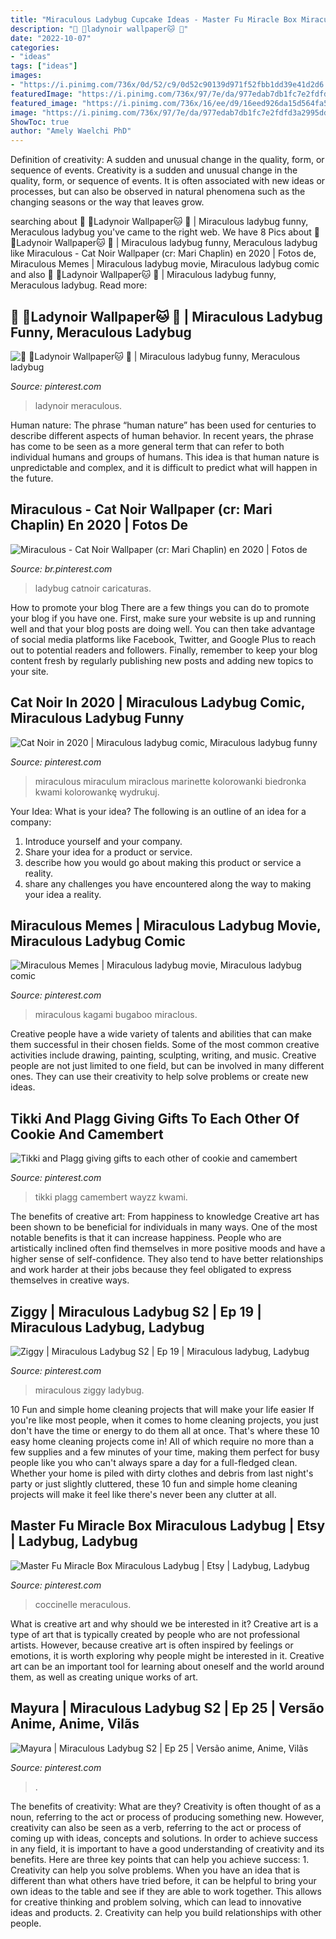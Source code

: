 ```yaml
---
title: "Miraculous Ladybug Cupcake Ideas - Master Fu Miracle Box Miraculous Ladybug"
description: "🎄 🐞ladynoir wallpaper🐱 🎄"
date: "2022-10-07"
categories:
- "ideas"
tags: ["ideas"]
images:
- "https://i.pinimg.com/736x/0d/52/c9/0d52c90139d971f52fbb1dd39e41d2d6.jpg"
featuredImage: "https://i.pinimg.com/736x/97/7e/da/977edab7db1fc7e2fdfd3a2995ddfedd.jpg"
featured_image: "https://i.pinimg.com/736x/16/ee/d9/16eed926da15d564fa5242742b314cf8.jpg"
image: "https://i.pinimg.com/736x/97/7e/da/977edab7db1fc7e2fdfd3a2995ddfedd.jpg"
ShowToc: true
author: "Amely Waelchi PhD"
---
```



Definition of creativity: A sudden and unusual change in the quality, form, or sequence of events.
Creativity is a sudden and unusual change in the quality, form, or sequence of events. It is often associated with new ideas or processes, but can also be observed in natural phenomena such as the changing seasons or the way that leaves grow.

	

		
searching about 🎄 🐞Ladynoir Wallpaper🐱 🎄 | Miraculous ladybug funny, Meraculous ladybug you've came to the right web. We have 8 Pics about 🎄 🐞Ladynoir Wallpaper🐱 🎄 | Miraculous ladybug funny, Meraculous ladybug like Miraculous - Cat Noir Wallpaper (cr: Mari Chaplin) en 2020 | Fotos de, Miraculous Memes | Miraculous ladybug movie, Miraculous ladybug comic and also 🎄 🐞Ladynoir Wallpaper🐱 🎄 | Miraculous ladybug funny, Meraculous ladybug. Read more:
		
    
## 🎄 🐞Ladynoir Wallpaper🐱 🎄 | Miraculous Ladybug Funny, Meraculous Ladybug

<img loading=lazy src="https://i.pinimg.com/736x/77/a0/70/77a070b3a9ee4eecc0e1896a787d4f9f.jpg" onerror="this.onerror=null;this.src='https://tse4.mm.bing.net/th?id=OIP.ortwiajOtorzIDhMBgOs3QHaNK&amp;pid=15.1';" alt="🎄 🐞Ladynoir Wallpaper🐱 🎄 | Miraculous ladybug funny, Meraculous ladybug">

_Source: pinterest.com_

>ladynoir meraculous. 

	

Human nature:
The phrase “human nature” has been used for centuries to describe different aspects of human behavior. In recent years, the phrase has come to be seen as a more general term that can refer to both individual humans and groups of humans. This idea is that human nature is unpredictable and complex, and it is difficult to predict what will happen in the future.

    
## Miraculous - Cat Noir Wallpaper (cr: Mari Chaplin) En 2020 | Fotos De

<img loading=lazy src="https://i.pinimg.com/736x/16/ee/d9/16eed926da15d564fa5242742b314cf8.jpg" onerror="this.onerror=null;this.src='https://tse2.mm.bing.net/th?id=OIP.rf_2OG7p8L9PtueQmoHnFgHaNK&amp;pid=15.1';" alt="Miraculous - Cat Noir Wallpaper (cr: Mari Chaplin) en 2020 | Fotos de">

_Source: br.pinterest.com_

>ladybug catnoir caricaturas. 

	

How to promote your blog
There are a few things you can do to promote your blog if you have one. First, make sure your website is up and running well and that your blog posts are doing well. You can then take advantage of social media platforms like Facebook, Twitter, and Google Plus to reach out to potential readers and followers. Finally, remember to keep your blog content fresh by regularly publishing new posts and adding new topics to your site.

    
## Cat Noir In 2020 | Miraculous Ladybug Comic, Miraculous Ladybug Funny

<img loading=lazy src="https://i.pinimg.com/736x/0d/52/c9/0d52c90139d971f52fbb1dd39e41d2d6.jpg" onerror="this.onerror=null;this.src='https://tse3.mm.bing.net/th?id=OIP.3VkILe7bLK5vBrukpFfGTwHaNK&amp;pid=15.1';" alt="Cat Noir in 2020 | Miraculous ladybug comic, Miraculous ladybug funny">

_Source: pinterest.com_

>miraculous miraculum miraclous marinette kolorowanki biedronka kwami kolorowankę wydrukuj. 

	

Your Idea: What is your idea?
The following is an outline of an idea for a company:
1. Introduce yourself and your company.
2. Share your idea for a product or service.
3. describe how you would go about making this product or service a reality.
4. share any challenges you have encountered along the way to making your idea a reality.

    
## Miraculous Memes | Miraculous Ladybug Movie, Miraculous Ladybug Comic

<img loading=lazy src="https://i.pinimg.com/736x/45/96/54/45965496f7340baaf1818f3c44d0a972.jpg" onerror="this.onerror=null;this.src='https://tse3.mm.bing.net/th?id=OIP.vsnwBgfd8CxGjJgHObEbYgHaNK&amp;pid=15.1';" alt="Miraculous Memes | Miraculous ladybug movie, Miraculous ladybug comic">

_Source: pinterest.com_

>miraculous kagami bugaboo miraclous. 

	

Creative people have a wide variety of talents and abilities that can make them successful in their chosen fields. Some of the most common creative activities include drawing, painting, sculpting, writing, and music. Creative people are not just limited to one field, but can be involved in many different ones. They can use their creativity to help solve problems or create new ideas.

    
## Tikki And Plagg Giving Gifts To Each Other Of Cookie And Camembert

<img loading=lazy src="https://i.pinimg.com/736x/9e/da/7d/9eda7d684d5b8a1a3a62c141aa096644--miraculous-ladybug-google.jpg" onerror="this.onerror=null;this.src='https://tse3.mm.bing.net/th?id=OIP.G_7mzW6vbetyWRWW2tnFRwHaFl&amp;pid=15.1';" alt="Tikki and Plagg giving gifts to each other of cookie and camembert">

_Source: pinterest.com_

>tikki plagg camembert wayzz kwami. 

	

The benefits of creative art: From happiness to knowledge
Creative art has been shown to be beneficial for individuals in many ways. One of the most notable benefits is that it can increase happiness. People who are artistically inclined often find themselves in more positive moods and have a higher sense of self-confidence. They also tend to have better relationships and work harder at their jobs because they feel obligated to express themselves in creative ways.

    
## Ziggy | Miraculous Ladybug S2 | Ep 19 | Miraculous Ladybug, Ladybug

<img loading=lazy src="https://i.pinimg.com/736x/97/7e/da/977edab7db1fc7e2fdfd3a2995ddfedd.jpg" onerror="this.onerror=null;this.src='https://tse4.mm.bing.net/th?id=OIP.E4G7X_KblUbIyG64xTmdNgAAAA&amp;pid=15.1';" alt="Ziggy | Miraculous Ladybug S2 | Ep 19 | Miraculous ladybug, Ladybug">

_Source: pinterest.com_

>miraculous ziggy ladybug. 

	

10 Fun and simple home cleaning projects that will make your life easier
If you're like most people, when it comes to home cleaning projects, you just don't have the time or energy to do them all at once. That's where these 10 easy home cleaning projects come in! All of which require no more than a few supplies and a few minutes of your time, making them perfect for busy people like you who can't always spare a day for a full-fledged clean. Whether your home is piled with dirty clothes and debris from last night's party or just slightly cluttered, these 10 fun and simple home cleaning projects will make it feel like there's never been any clutter at all.

    
## Master Fu Miracle Box Miraculous Ladybug | Etsy | Ladybug, Ladybug

<img loading=lazy src="https://i.pinimg.com/736x/17/db/a3/17dba3496a05d13e218b945c5d96be25.jpg" onerror="this.onerror=null;this.src='https://tse4.mm.bing.net/th?id=OIP.iSWRAnRK5n9_JC__RtUnBwHaHa&amp;pid=15.1';" alt="Master Fu Miracle Box Miraculous Ladybug | Etsy | Ladybug, Ladybug">

_Source: pinterest.com_

>coccinelle meraculous. 

	

What is creative art and why should we be interested in it?
Creative art is a type of art that is typically created by people who are not professional artists. However, because creative art is often inspired by feelings or emotions, it is worth exploring why people might be interested in it. Creative art can be an important tool for learning about oneself and the world around them, as well as creating unique works of art.

    
## Mayura | Miraculous Ladybug S2 | Ep 25 | Versão Anime, Anime, Vilãs

<img loading=lazy src="https://i.pinimg.com/736x/16/15/75/16157514e90b035d65e14d2bb68f219f.jpg" onerror="this.onerror=null;this.src='https://tse1.mm.bing.net/th?id=OIP.Guy9WjJ6qQDQyIE0l1jh7AHaIe&amp;pid=15.1';" alt="Mayura | Miraculous Ladybug S2 | Ep 25 | Versão anime, Anime, Vilãs">

_Source: pinterest.com_

>. 

	

The benefits of creativity: What are they?
Creativity is often thought of as a noun, referring to the act or process of producing something new. However, creativity can also be seen as a verb, referring to the act or process of coming up with ideas, concepts and solutions. In order to achieve success in any field, it is important to have a good understanding of creativity and its benefits. Here are three key points that can help you achieve success: 1. Creativity can help you solve problems. When you have an idea that is different than what others have tried before, it can be helpful to bring your own ideas to the table and see if they are able to work together. This allows for creative thinking and problem solving, which can lead to innovative ideas and products. 2. Creativity can help you build relationships with other people.

